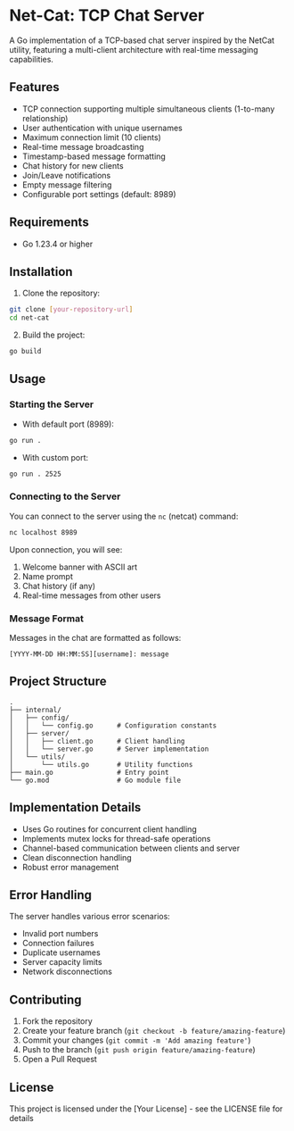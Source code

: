 # Net-Cat: TCP Chat Server

A Go implementation of a TCP-based chat server inspired by the NetCat utility, featuring a multi-client architecture with real-time messaging capabilities.

## Features

- TCP connection supporting multiple simultaneous clients (1-to-many relationship)
- User authentication with unique usernames
- Maximum connection limit (10 clients)
- Real-time message broadcasting
- Timestamp-based message formatting
- Chat history for new clients
- Join/Leave notifications
- Empty message filtering
- Configurable port settings (default: 8989)

## Requirements

- Go 1.23.4 or higher

## Installation

1. Clone the repository:
```bash
git clone [your-repository-url]
cd net-cat
```

2. Build the project:
```bash
go build
```

## Usage

### Starting the Server

- With default port (8989):
```bash
go run .
```

- With custom port:
```bash
go run . 2525
```

### Connecting to the Server

You can connect to the server using the `nc` (netcat) command:
```bash
nc localhost 8989
```

Upon connection, you will see:
1. Welcome banner with ASCII art
2. Name prompt
3. Chat history (if any)
4. Real-time messages from other users

### Message Format

Messages in the chat are formatted as follows:
```
[YYYY-MM-DD HH:MM:SS][username]: message
```

## Project Structure

```
.
├── internal/
│   ├── config/
│   │   └── config.go      # Configuration constants
│   ├── server/
│   │   ├── client.go      # Client handling
│   │   └── server.go      # Server implementation
│   └── utils/
│       └── utils.go       # Utility functions
├── main.go                # Entry point
└── go.mod                 # Go module file
```

## Implementation Details

- Uses Go routines for concurrent client handling
- Implements mutex locks for thread-safe operations
- Channel-based communication between clients and server
- Clean disconnection handling
- Robust error management

## Error Handling

The server handles various error scenarios:
- Invalid port numbers
- Connection failures
- Duplicate usernames
- Server capacity limits
- Network disconnections

## Contributing

1. Fork the repository
2. Create your feature branch (`git checkout -b feature/amazing-feature`)
3. Commit your changes (`git commit -m 'Add amazing feature'`)
4. Push to the branch (`git push origin feature/amazing-feature`)
5. Open a Pull Request

## License

This project is licensed under the [Your License] - see the LICENSE file for details